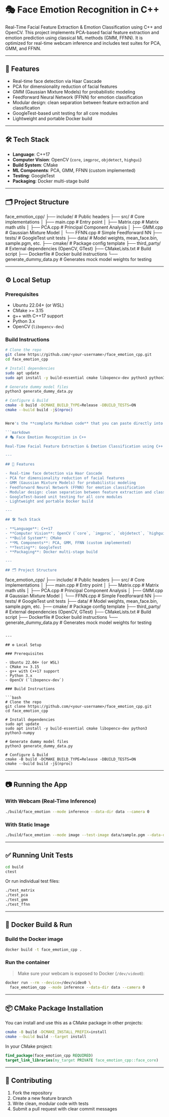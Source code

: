 # 🎭 Face Emotion Recognition in C++

Real-Time Facial Feature Extraction & Emotion Classification using C++ and OpenCV. This project implements PCA-based facial feature extraction and emotion prediction using classical ML methods (GMM, FFNN). It is optimized for real-time webcam inference and includes test suites for PCA, GMM, and FFNN.

---

## 🚀 Features

- Real-time face detection via Haar Cascade
- PCA for dimensionality reduction of facial features
- GMM (Gaussian Mixture Models) for probabilistic modeling
- Feedforward Neural Network (FFNN) for emotion classification
- Modular design: clean separation between feature extraction and classification
- GoogleTest-based unit testing for all core modules
- Lightweight and portable Docker build

---

## 🛠️ Tech Stack

- **Language**: C++17
- **Computer Vision**: OpenCV (`core`, `imgproc`, `objdetect`, `highgui`)
- **Build System**: CMake
- **ML Components**: PCA, GMM, FFNN (custom implemented)
- **Testing**: GoogleTest
- **Packaging**: Docker multi-stage build

---

## 🗂️ Project Structure

face_emotion_cpp/
├── include/ # Public headers
├── src/ # Core implementations
│ ├── main.cpp # Entry point
│ ├── Matrix.cpp # Matrix math utils
│ ├── PCA.cpp # Principal Component Analysis
│ ├── GMM.cpp # Gaussian Mixture Model
│ └── FFNN.cpp # Simple Feedforward NN
├── tests/ # GoogleTest unit tests
├── data/ # Model weights, mean_face.bin, sample.pgm, etc.
├── cmake/ # Package config template
├── third_party/ # External dependencies (OpenCV, GTest)
├── CMakeLists.txt # Build script
├── Dockerfile # Docker build instructions
└── generate_dummy_data.py # Generates mock model weights for testing



---

## ⚙️ Local Setup

### Prerequisites

- Ubuntu 22.04+ (or WSL)
- CMake >= 3.15
- g++ with C++17 support
- Python 3.x
- OpenCV (`libopencv-dev`)

### Build Instructions

```bash
# Clone the repo
git clone https://github.com/<your-username>/face_emotion_cpp.git
cd face_emotion_cpp

# Install dependencies
sudo apt update
sudo apt install -y build-essential cmake libopencv-dev python3 python3-numpy

# Generate dummy model files
python3 generate_dummy_data.py

# Configure & Build
cmake -B build -DCMAKE_BUILD_TYPE=Release -DBUILD_TESTS=ON
cmake --build build -j$(nproc)


Here's the **complete Markdown code** that you can paste directly into your `README.md` file:

```markdown
# 🎭 Face Emotion Recognition in C++

Real-Time Facial Feature Extraction & Emotion Classification using C++ and OpenCV. This project implements PCA-based facial feature extraction and emotion prediction using classical ML methods (GMM, FFNN). It is optimized for real-time webcam inference and includes test suites for PCA, GMM, and FFNN.

---

## 🚀 Features

- Real-time face detection via Haar Cascade
- PCA for dimensionality reduction of facial features
- GMM (Gaussian Mixture Models) for probabilistic modeling
- Feedforward Neural Network (FFNN) for emotion classification
- Modular design: clean separation between feature extraction and classification
- GoogleTest-based unit testing for all core modules
- Lightweight and portable Docker build

---

## 🛠️ Tech Stack

- **Language**: C++17
- **Computer Vision**: OpenCV (`core`, `imgproc`, `objdetect`, `highgui`)
- **Build System**: CMake
- **ML Components**: PCA, GMM, FFNN (custom implemented)
- **Testing**: GoogleTest
- **Packaging**: Docker multi-stage build

---

## 🗂️ Project Structure

```

face\_emotion\_cpp/
├── include/               # Public headers
├── src/                   # Core implementations
│   ├── main.cpp           # Entry point
│   ├── Matrix.cpp         # Matrix math utils
│   ├── PCA.cpp            # Principal Component Analysis
│   ├── GMM.cpp            # Gaussian Mixture Model
│   └── FFNN.cpp           # Simple Feedforward NN
├── tests/                 # GoogleTest unit tests
├── data/                  # Model weights, mean\_face.bin, sample.pgm, etc.
├── cmake/                 # Package config template
├── third\_party/           # External dependencies (OpenCV, GTest)
├── CMakeLists.txt         # Build script
├── Dockerfile             # Docker build instructions
└── generate\_dummy\_data.py # Generates mock model weights for testing

````

---

## ⚙️ Local Setup

### Prerequisites

- Ubuntu 22.04+ (or WSL)
- CMake >= 3.15
- g++ with C++17 support
- Python 3.x
- OpenCV (`libopencv-dev`)

### Build Instructions

```bash
# Clone the repo
git clone https://github.com/<your-username>/face_emotion_cpp.git
cd face_emotion_cpp

# Install dependencies
sudo apt update
sudo apt install -y build-essential cmake libopencv-dev python3 python3-numpy

# Generate dummy model files
python3 generate_dummy_data.py

# Configure & Build
cmake -B build -DCMAKE_BUILD_TYPE=Release -DBUILD_TESTS=ON
cmake --build build -j$(nproc)
````

---

## 📷 Running the App

### With Webcam (Real-Time Inference)

```bash
./build/face_emotion --mode inference --data-dir data --camera 0
```

### With Static Image

```bash
./build/face_emotion --mode image --test-image data/sample.pgm --data-dir data
```

---

## ✅ Running Unit Tests

```bash
cd build
ctest
```

Or run individual test files:

```bash
./test_matrix
./test_pca
./test_gmm
./test_ffnn
```

---

## 🐳 Docker Build & Run

### Build the Docker image

```bash
docker build -t face_emotion_cpp .
```

### Run the container

> Make sure your webcam is exposed to Docker (`/dev/video0`):

```bash
docker run --rm --device=/dev/video0 \
  face_emotion_cpp --mode inference --data-dir data --camera 0
```

---

## 📦 CMake Package Installation

You can install and use this as a CMake package in other projects:

```bash
cmake -B build -DCMAKE_INSTALL_PREFIX=install
cmake --build build --target install
```

In your CMake project:

```cmake
find_package(face_emotion_cpp REQUIRED)
target_link_libraries(my_target PRIVATE face_emotion_cpp::face_core)
```

---

## 🧠 Contributing

1. Fork the repository
2. Create a new feature branch
3. Write clean, modular code with tests
4. Submit a pull request with clear commit messages
